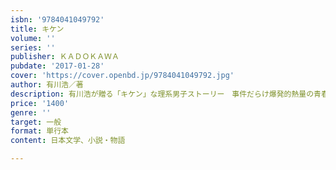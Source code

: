 ```yaml
---
isbn: '9784041049792'
title: キケン
volume: ''
series: ''
publisher: ＫＡＤＯＫＡＷＡ
pubdate: '2017-01-28'
cover: 'https://cover.openbd.jp/9784041049792.jpg'
author: 有川浩／著
description: 有川浩が贈る「キケン」な理系男子ストーリー　事件だらけ爆発的熱量の青春
price: '1400'
genre: ''
target: 一般
format: 単行本
content: 日本文学、小説・物語

---
```

